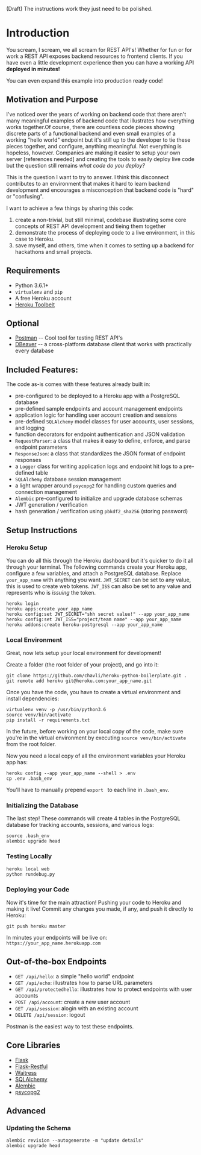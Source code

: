 (Draft) The instructions work they just need to be polished.

# Introduction
You scream, I scream, we all scream for REST API's! Whether for fun or for work a REST API exposes
backend resources to frontend clients. If you have even a little development experience then you can
have a working API **deployed in minutes!**

You can even expand this example into production ready code!

## Motivation and Purpose
I've noticed over the years of working on backend code that there aren't many meaningful examples
of backend code that illustrates how everything works together.Of course, there are countless code pieces
 showing discrete parts of a functional backend and even small examples of a working
 "hello world" endpoint but it's still up to the developer to tie these pieces together, and
 configure, anything meaningful. Not everything is hopeless, however. Companies are making it easier to setup your own server [references needed] and creating the tools
 to easily deploy live code but the question still remains _what code do you deploy?_

This is the question I want to try to answer. I think this disconnect contributes to an environment
that makes it hard to learn backend development and encourages a misconception that backend code is
"hard" or "confusing".

I want to achieve a few things by sharing this code:
1. create a non-trivial, but still minimal, codebase illustrating some core concepts of REST API development and tieing them together
2. demonstrate the process of deploying code to a live environment, in this case to Heroku.
3. save myself, and others, time when it comes to setting up a backend for hackathons and small projects.


## Requirements
* Python 3.6.1+
* `virtualenv` and `pip`
* A free Heroku account
* [Heroku Toolbelt](https://devcenter.heroku.com/articles/heroku-cli)

## Optional
- [Postman](https://www.getpostman.com/) -- Cool tool for testing REST API's
- [DBeaver](http://dbeaver.jkiss.org/) -- a cross-platform database client that works with practically every database

## Included Features:
The code as-is comes with these features already built in:
* pre-configured to be deployed to a Heroku app with a PostgreSQL database
* pre-defined sample endpoints and account management endpoints
* application logic for handling user account creation and sessions
* pre-defined `SQLAlchemy` model classes for user accounts, user sessions, and logging
* function decorators for endpoint authentication and JSON validation
* `RequestParser`: a class that makes it easy to define, enforce, and parse endpoint parameters
* `ResponseJson`: a class that standardizes the JSON format of endpoint responses
* a `Logger` class for writing application logs and endpoint hit logs to a pre-defined table
* `SQLAlchemy` database session management
* a light wrapper around `psycopg2` for handling custom queries and connection management
* `Alembic` pre-configured to initialize and upgrade database schemas
* JWT generation / verification
* hash generation / verification using `pbkdf2_sha256` (storing password)


## Setup Instructions


### Heroku Setup
You can do all this through the Heroku dashboard but it's quicker to do it all through
your terminal. The following commands create your Heroku app, configure a few variables,
and attach a PostgreSQL database. Replace `your_app_name` with anything you want.
`JWT_SECRET` can be set to any value, this is used to create web tokens. `JWT_ISS`
can also be set to any value and represents who is _issuing_ the token.

```{bash}
heroku login
heroku apps:create your_app_name
heroku config:set JWT_SECRET="shh secret value!" --app your_app_name
heroku config:set JWT_ISS="project/team name" --app your_app_name
heroku addons:create heroku-postgresql --app your_app_name
```

### Local Environment
Great, now lets setup your local environment for development!

Create a folder (the root folder of your project), and go into it:
```
git clone https://github.com/chavli/heroku-python-boilerplate.git .
git remote add heroku git@heroku.com:your_app_name.git
```

Once you have the code, you have to create a virtual environment and install dependencies:
```{bash}
virtualenv venv -p /usr/bin/python3.6
source venv/bin/activate
pip install -r requirements.txt
```
In the future, before working on your local copy of the code, make sure you're in the virtual environment by executing `source venv/bin/activate` from the root folder.

Now you need a local copy of all the environment variables your Heroku app has:
```
heroku config --app your_app_name --shell > .env
cp .env .bash_env
```
You'll have to manually prepend `export ` to each line in `.bash_env`.


### Initializing the Database
The last step! These commands will create 4 tables in the PostgreSQL database for tracking accounts,
sessions, and various logs:
```
source .bash_env
alembic upgrade head
```

### Testing Locally
```
heroku local web
python rundebug.py
```

### Deploying your Code
Now it's time for the main attraction! Pushing your code to Heroku and making it live!
Commit any changes you made, if any, and push it directly to Heroku:
```
git push heroku master
```

In minutes your endpoints will be live on: `https://your_app_name.herokuapp.com`


## Out-of-the-box Endpoints

- `GET /api/hello`: a simple "hello world" endpoint
- `GET /api/echo`: illustrates how to parse URL parameters
- `GET /api/protectedhello`: illustrates how to protect endpoints with user accounts
- `POST /api/account`: create a new user account
- `GET /api/session`: alogin with an existing account
- `DELETE /api/session`: logout

Postman is the easiest way to test these endpoints.

## Core Libraries
* [Flask](http://flask.pocoo.org/)
* [Flask-Restful](https://flask-restful.readthedocs.io/en/0.3.5/)
* [Waitress](http://docs.pylonsproject.org/projects/waitress/en/latest/)
* [SQLAlchemy](https://www.sqlalchemy.org/)
* [Alembic](http://alembic.zzzcomputing.com/en/latest/)
* [psycopg2](http://initd.org/psycopg/)




## Advanced

### Updating the Schema
```
alembic revision --autogenerate -m "update details"
alembic upgrade head
```

